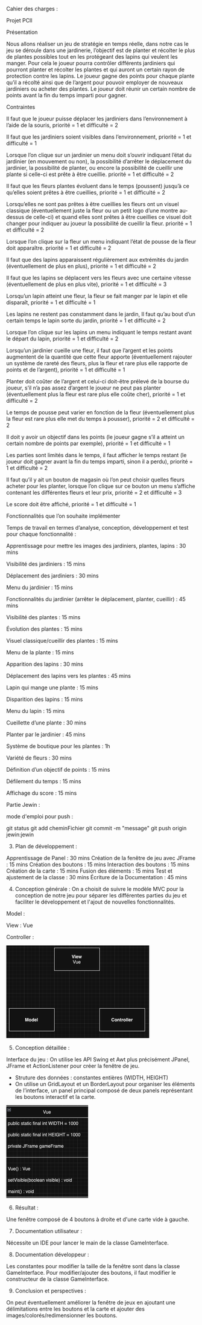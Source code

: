 Cahier des charges : 

Projet PCII 

 

 

Présentation 

Nous allons réaliser un jeu de stratégie en temps réelle, dans notre cas le jeu se déroule dans une jardinerie, l’objectif est de planter et récolter le plus de plantes possibles tout en les protégeant des lapins qui veulent les manger. Pour cela le joueur pourra contrôler différents jardiniers qui pourront planter et récolter les plantes et qui auront un certain rayon de protection contre les lapins. Le joueur gagne des points pour chaque plante qu’il a récolté ainsi que de l’argent pour pouvoir employer de nouveaux jardiniers ou acheter des plantes. Le joueur doit réunir un certain nombre de points avant la fin du temps imparti pour gagner. 

Contraintes 

 

Il faut que le joueur puisse déplacer les jardiniers dans l’environnement à l’aide de la souris, priorité = 1 et difficulté = 2 

Il faut que les jardiniers soient visibles dans l’environnement, priorité = 1 et difficulté = 1 

Lorsque l’on clique sur un jardinier un menu doit s’ouvrir indiquant l’état du jardinier (en mouvement ou non), la possibilité d’arrêter le déplacement du jardinier, la possibilité de planter, ou encore la possibilité de cueillir une plante si celle-ci est prête à être cueillie. priorité = 1 et difficulté = 2 

Il faut que les fleurs plantes évoluent dans le temps (poussent) jusqu’à ce qu’elles soient prêtes à être cueillies, priorité = 1 et difficulté = 2 

Lorsqu’elles ne sont pas prêtes à être cueillies les fleurs ont un visuel classique (éventuellement juste la fleur ou un petit logo d’une montre au-dessus de celle-ci) et quand elles sont prêtes à être cueillies ce visuel doit changer pour indiquer au joueur la possibilité de cueillir la fleur. priorité = 1 et difficulté = 2 

Lorsque l’on clique sur la fleur un menu indiquant l’état de pousse de la fleur doit apparaître. priorité = 1 et difficulté = 2 

Il faut que des lapins apparaissent régulièrement aux extrémités du jardin (éventuellement de plus en plus), priorité = 1 et difficulté = 2 

Il faut que les lapins se déplacent vers les fleurs avec une certaine vitesse (éventuellement de plus en plus vite), priorité = 1 et difficulté = 3 

Lorsqu’un lapin atteint une fleur, la fleur se fait manger par le lapin et elle disparaît, priorité = 1 et difficulté = 1 

Les lapins ne restent pas constamment dans le jardin, Il faut qu’au bout d’un certain temps le lapin sorte du jardin, priorité = 1 et difficulté = 2 

Lorsque l’on clique sur les lapins un menu indiquant le temps restant avant le départ du lapin, priorité = 1 et difficulté = 2 

Lorsqu’un jardinier cueille une fleur, il faut que l’argent et les points augmentent de la quantité que cette fleur apporte (éventuellement rajouter un système de rareté des fleurs, plus la fleur et rare plus elle rapporte de points et de l’argent), priorité = 1 et difficulté = 1 

Planter doit coûter de l’argent et celui-ci doit-être prélevé de la bourse du joueur, s’il n’a pas assez d’argent le joueur ne peut pas planter (éventuellement plus la fleur est rare plus elle coûte cher), priorité = 1 et difficulté = 2 

Le temps de pousse peut varier en fonction de la fleur (éventuellement plus la fleur est rare plus elle met du temps à pousser), priorité = 2 et difficulté = 2 

Il doit y avoir un objectif dans les points (le joueur gagne s’il a atteint un certain nombre de points par exemple), priorité = 1 et difficulté = 1 

Les parties sont limités dans le temps, il faut afficher le temps restant (le joueur doit gagner avant la fin du temps imparti, sinon il a perdu), priorité = 1 et difficulté = 2 

Il faut qu’il y ait un bouton de magasin où l’on peut choisir quelles fleurs acheter pour les planter, lorsque l’on clique sur ce bouton un menu s’affiche contenant les différentes fleurs et leur prix, priorité = 2 et difficulté = 3 

Le score doit être affiché, priorité = 1 et difficulté = 1 

 

Fonctionnalités que l’on souhaite implémenter 

Temps de travail en termes d’analyse, conception, développement et test pour chaque fonctionnalité : 

Apprentissage pour mettre les images des jardiniers, plantes, lapins : 30 mins 

Visibilité des jardiniers : 15 mins 

Déplacement des jardiniers : 30 mins 

Menu du jardinier :  15 mins 

Fonctionnalités du jardinier (arrêter le déplacement, planter, cueillir) : 45 mins 

Visibilité des plantes : 15 mins 

Évolution des plantes : 15 mins 

Visuel classique/cueillir des plantes : 15 mins 

Menu de la plante : 15 mins 

Apparition des lapins : 30 mins 

Déplacement des lapins vers les plantes : 45 mins 

Lapin qui mange une plante : 15 mins 

Disparition des lapins : 15 mins 

Menu du lapin : 15 mins 

Cueillette d’une plante : 30 mins 

Planter par le jardinier : 45 mins 

Système de boutique pour les plantes : 1h 

Variété de fleurs : 30 mins 

Définition d’un objectif de points : 15 mins 

Défilement du temps : 15 mins 

Affichage du score : 15 mins 

 

 

 

 

 

 

 

 

 

 

 

 

Partie Jewin : 

mode d'emploi pour push :

git status
git add cheminFichier
git commit -m "message"
git push origin jewin:jewin 

3. Plan de développement :

Apprentissage de Panel : 30 mins
Création de la fenêtre de jeu avec JFrame : 15 mins
Création des boutons : 15 mins
Interaction des boutons : 15 mins
Création de la carte : 15 mins
Fusion des éléments : 15 mins
Test et ajustement de la classe : 30 mins
Écriture de la Documentation : 45 mins

4. Conception générale : 
On a choisit de suivre le modèle MVC pour la conception de notre jeu pour séparer les différentes parties du jeu et
faciliter le développement et l'ajout de nouvelles fonctionnalités.

Model : 

View : Vue

Controller :

![DC_MVC.png](DC_MVC.png)

5. Conception détaillée : 

Interface du jeu :
On utilise les API Swing et Awt plus précisément JPanel, JFrame et ActionListener pour créer la fenêtre de jeu.
- Struture des données : constantes entières (WIDTH, HEIGHT)
- On utilise un GridLayout et un BorderLayout pour organiser les éléments de l’interface, un panel principal composé 
de deux panels représentant les boutons interactif et la carte.


![DC_Vue.png](DC_Vue.png)



6. Résultat : 

Une fenêtre composé de 4 boutons à droite et d'une carte vide à gauche.

7. Documentation utilisateur : 

Nécessite un IDE pour lancer le main de la classe GameInterface. 

8. Documentation développeur : 

Les constantes pour modifier la taille de la fenêtre sont dans la classe GameInterface.
Pour modifier/ajouter des boutons, il faut modifier le constructeur de la classe GameInterface.

9. Conclusion et perspectives : 

On peut éventuellement améliorer la fenêtre de jeux en ajoutant une délimitations entre les boutons et la carte et 
ajouter des images/colorés/redimensionner les boutons.

 

 

 

 

 

 

 
